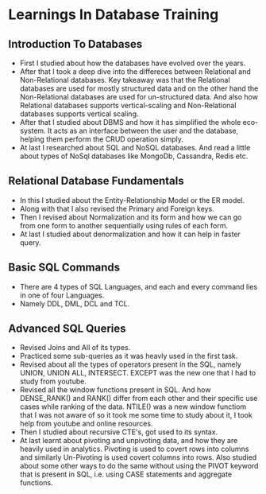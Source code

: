 # Learnings In Database Training
## Introduction To Databases
- First I studied about how the databases have evolved over the years.
- After that I took a deep dive into the differeces between Relational and Non-Relational databases. Key takeaway was that the Relational databases are used for mostly structured data and on the other hand the Non-Relational databases are used for un-structured data. And also how Relational databases supports vertical-scaling and Non-Relational databases supports vertical scaling.
- After that I studied about DBMS and how it has simplified the whole eco-system. It acts as an interface between the user and the database, helping them perform the CRUD operation simply.
- At last I researched about SQL and NoSQL databases. And read a little about types of NoSql databases like MongoDb, Cassandra, Redis etc.

## Relational Database Fundamentals
- In this I studied about the Entity-Relationship Model or the ER model. 
- Along with that I also revised the Primary and Foreign keys.
- Then I revised about Normalization and its form and how we can go from one form to another sequentially using rules of each form.
- At last I studied about denormalization and how it can help in faster query.

## Basic SQL Commands
- There are 4 types of SQL Languages, and each and every command lies in one of four Languages.
- Namely DDL, DML, DCL and TCL.

## Advanced SQL Queries
- Revised Joins and All of its types. 
- Practiced some sub-queries as it was heavly used in the first task.
- Revised about all the types of operators present in the SQL, namely UNION, UNION ALL, INTERSECT. EXCEPT was the new one that I had to study from youtube.
- Revised all the window functions present in SQL. And how DENSE_RANK() and RANK() differ from each other and their specific use cases while ranking of the data. NTILE() was a new window functiom that I was not aware of so it took me some time to study about it, I took help from youtube and online resources.
- Then I studied about recursive CTE's, got used to its syntax.
- At last learnt about pivoting and unpivoting data, and how they are heavily used in analytics. Pivoting is used to covert rows into columns and similarly Un-Pivoting is used covert columns into rows. Also studied about some other ways to do the same without using the PIVOT keyword that is present in SQL, i.e. using CASE statements and aggregate functions.